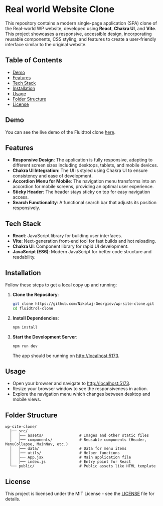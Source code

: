 # Real world Website Clone

This repository contains a modern single-page application (SPA) clone of the Real-world WP website, developed using **React**, **Chakra UI**, and **Vite**. This project showcases a responsive, accessible design, incorporating reusable components, CSS styling, and features to create a user-friendly interface similar to the original website.

## Table of Contents

- [Demo](#demo)
- [Features](#features)
- [Tech Stack](#tech-stack)
- [Installation](#installation)
- [Usage](#usage)
- [Folder Structure](#folder-structure)
- [License](#license)

## Demo

You can see the live demo of the Fluidtrol clone [here](https://fluidtrol-clone.netlify.app/).

## Features

- **Responsive Design**: The application is fully responsive, adapting to different screen sizes including desktops, tablets, and mobile devices.
- **Chakra UI Integration**: The UI is styled using Chakra UI to ensure consistency and ease of development.
- **Accordion Menu for Mobile**: The navigation menu transforms into an accordion for mobile screens, providing an optimal user experience.
- **Sticky Header**: The header stays sticky on top for easy navigation access.
- **Search Functionality**: A functional search bar that adjusts its position responsively.

## Tech Stack

- **React**: JavaScript library for building user interfaces.
- **Vite**: Next-generation front-end tool for fast builds and hot reloading.
- **Chakra UI**: Component library for rapid UI development.
- **JavaScript (ES6)**: Modern JavaScript for better code structure and readability.

## Installation

Follow these steps to get a local copy up and running:

1. **Clone the Repository**:

   ```bash
   git clone https://github.com/Nikolaj-Georgiev/wp-site-clone.git
   cd fluidtrol-clone
   ```

2. **Install Dependencies**:

   ```bash
   npm install
   ```

3. **Start the Development Server**:

   ```bash
   npm run dev
   ```

   The app should be running on [http://localhost:5173](http://localhost:5173).

## Usage

- Open your browser and navigate to [http://localhost:5173](http://localhost:5173).
- Resize your browser window to see the responsiveness in action.
- Explore the navigation menu which changes between desktop and mobile views.

## Folder Structure

```
wp-site-clone/
  ├── src/
  │   ├── assets/                # Images and other static files
  │   ├── components/            # Reusable components (Header, MenuCollapse, MainNav, etc.)
  │   ├── data/                  # Data for menu items
  │   ├── utils/                 # Helper functions
  │   ├── App.jsx                # Main application file
  │   ├── index.js               # Entry point for React
  └── public/                    # Public assets like HTML template
```

## License

This project is licensed under the MIT License - see the [LICENSE](LICENSE) file for details.
